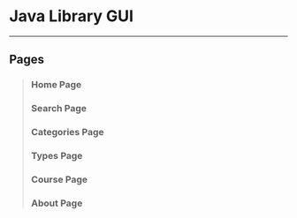 # Java Library GUI
------------------
## Pages
>### Home Page
>### Search Page
>### Categories Page
>### Types Page
>### Course Page
>### About Page
